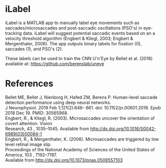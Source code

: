 # iLabel
iLabel is a MATLAB app to manually label eye movements such as saccades/microsaccades and post-saccadic oscillations (PSO's) in eye-tracking data. iLabel will suggest potential saccadic events based on an a velocity threshold algorithm (Engbert & Kliegl, 2003; Engbert & Mergenthaler, 2006). The app outputs binary labels for fixation (0), saccades (1), and PSO's (2). 


These labels can be used to train the CNN U'n'Eye by Bellet et al. (2018) available at: https://github.com/berenslab/uneye



# References
Bellet ME, Bellet J, Nienborg H, Hafed ZM, Berens P. Human-level saccade detection performance using deep neural networks.<br /> 
     J Neurophysiol. 2019 Feb 1;121(2):646- 661. doi: 10.1152/jn.00601.2018. Epub 2018 Dec 19. PMID: 30565968.
<br />
Engbert, R., & Kliegl, R. (2003). Microsaccades uncover the orientation of covert attention. Vision<br />
     Research, 43 , 1035–1045. Available from http://dx.doi.org/10.1016/S0042-6989(03)00084-1<br />
Engbert, R., & Mergenthaler, K. (2006). Microsaccades are triggered by low level retinal image slip.<br />
     Proceedings of the National Academy of Sciences of the United States of America, 103 , 7192–7197.<br />
     Available from http://dx.doi.org/10.1073/pnas.0509557103<br />
